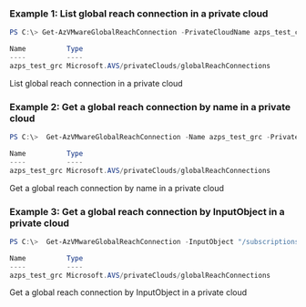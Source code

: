 ### Example 1: List global reach connection in a private cloud
```powershell
PS C:\> Get-AzVMwareGlobalReachConnection -PrivateCloudName azps_test_cloud -ResourceGroupName azps_test_group

Name          Type
----          ----
azps_test_grc Microsoft.AVS/privateClouds/globalReachConnections
```

List global reach connection in a private cloud

### Example 2: Get a global reach connection by name in a private cloud
```powershell
PS C:\>  Get-AzVMwareGlobalReachConnection -Name azps_test_grc -PrivateCloudName azps_test_cloud -ResourceGroupName azps_test_group

Name          Type
----          ----
azps_test_grc Microsoft.AVS/privateClouds/globalReachConnections
```

Get a global reach connection by name in a private cloud

### Example 3: Get a global reach connection by InputObject in a private cloud
```powershell
PS C:\>  Get-AzVMwareGlobalReachConnection -InputObject "/subscriptions/ba75e79b-dd95-4025-9dbf-3a7ae8dff2b5/resourceGroups/azps_test_group/providers/Microsoft.AVS/privateClouds/azps_test_cloud/globalReachConnections/azps_test_grc"

Name          Type
----          ----
azps_test_grc Microsoft.AVS/privateClouds/globalReachConnections
```

Get a global reach connection by InputObject in a private cloud